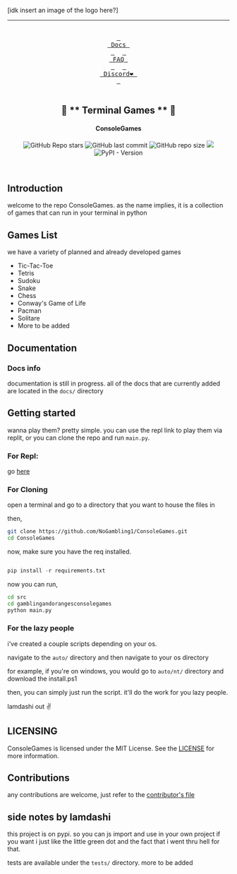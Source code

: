 [idk insert an image of the logo here?]

___

<div align="center">
<br>
  <a href="https://github.com/NoGambling1/ConsoleGames/tree/main/docs"><kbd> <br> Docs <br> </kbd></a>&ensp;&ensp;
  <a href="https://github.com/NoGambling1/ConsoleGames/tree/main/docs/FAQ"><kbd> <br> FAQ <br> </kbd></a>&ensp;&ensp;
  <a href="https://discord.gg/yYdE2S43cY"><kbd> <br> Discord❤️ <br> </kbd></a>
</div><br>

<div align="center">

## 💙 ** Terminal Games ** 💙
#### ConsoleGames

![GitHub Repo stars](https://img.shields.io/github/stars/NoGambling1/ConsoleGames?style=for-the-badge&color=cba6f7) ![GitHub last commit](https://img.shields.io/github/last-commit/NoGambling1/ConsoleGames?style=for-the-badge&color=b4befe) ![GitHub repo size](https://img.shields.io/github/repo-size/NoGambling1/ConsoleGames?style=for-the-badge&color=cba6f7) <a href="https://discord.gg/yYdE2S43cY"> <img src="https://img.shields.io/discord/1087366162767167498?style=for-the-badge&logo=discord&color=cba6f7&link=https%3A%2F%2Fdiscord.gg%9yYdE2S43cY"> </a>
![PyPI - Version](https://img.shields.io/pypi/v/gamblingandorangesconsolegames?style=for-the-badge&color=cba6f7)

<br/>
</div>


## Introduction

welcome to the repo ConsoleGames. as the name implies, it is a collection of games that can run in your terminal in python

## Games List

we have a variety of planned and already developed games
  - Tic-Tac-Toe
  - Tetris
  - Sudoku
  - Snake
  - Chess
  - Conway's Game of Life
  - Pacman
  - Solitare
  - More to be added

## Documentation

### Docs info

documentation is still in progress. all of the docs that are currently added are located in the `docs/` directory

## Getting started

wanna play them? pretty simple. you can use the repl link to play them via replit, or you can clone the repo and run `main.py`.

### For Repl:

go [here](https://replit.com/@orangejuiceplz/ConsoleGames)

### For Cloning

open a terminal and go to a directory that you want to house the files in

then,

```bash
git clone https://github.com/NoGambling1/ConsoleGames.git
cd ConsoleGames
```
now, make sure you have the req installed.

```python

pip install -r requirements.txt

```
now you can run,

```bash
cd src
cd gamblingandorangesconsolegames
python main.py
```
### For the lazy people

i've created a couple scripts depending on your os.

navigate to the `auto/` directory and then navigate to your os directory

for example, if you're on windows, you would go to `auto/nt/` directory and download the install.ps1

then, you can simply just run the script. it'll do the work for you lazy people.

lamdashi out ✌️

## LICENSING

ConsoleGames is licensed under the MIT License. See the  [LICENSE](https://github.com/NoGambling1/ConsoleGames/blob/main/LICENSE) for more information.

## Contributions

any contributions are welcome, just refer to the [contributor's file](https://github.com/NoGambling1/ConsoleGames/blob/main/docs/CONTRIBUTING.md)

## side notes by lamdashi

this project is on pypi. so you can js import and use in your own project if you want
i just like the little green dot and the fact that i went thru hell for that.

tests are available under the `tests/` directory. more to be added
